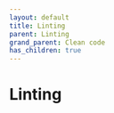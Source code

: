 ```yaml
---
layout: default
title: Linting
parent: Linting
grand_parent: Clean code
has_children: true
---
```



# Linting 